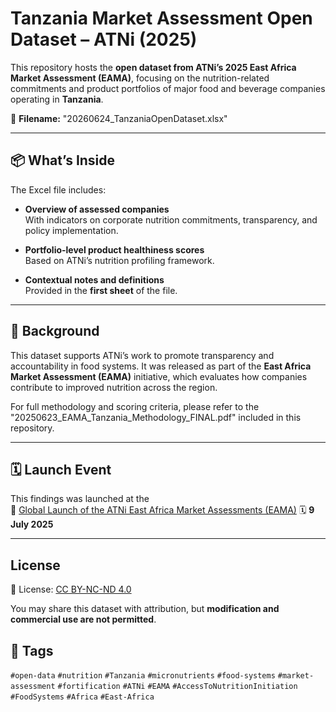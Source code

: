 # Tanzania Market Assessment Open Dataset – ATNi (2025)

This repository hosts the **open dataset from ATNi’s 2025 East Africa Market Assessment (EAMA)**, focusing on the nutrition-related commitments and product portfolios of major food and beverage companies operating in **Tanzania**.

📄 **Filename:** "20260624_TanzaniaOpenDataset.xlsx" 

---

## 📦 What’s Inside

The Excel file includes:

- **Overview of assessed companies**  
  With indicators on corporate nutrition commitments, transparency, and policy implementation.

- **Portfolio-level product healthiness scores**  
  Based on ATNi’s nutrition profiling framework.

- **Contextual notes and definitions**  
  Provided in the **first sheet** of the file.

---

## 🧭 Background

This dataset supports ATNi’s work to promote transparency and accountability in food systems. It was released as part of the **East Africa Market Assessment (EAMA)** initiative, which evaluates how companies contribute to improved nutrition across the region.

For full methodology and scoring criteria, please refer to the "20250623_EAMA_Tanzania_Methodology_FINAL.pdf" included in this repository.

---

## 🗓️ Launch Event

This findings was launched at the  
🎤 [Global Launch of the ATNi East Africa Market Assessments (EAMA)]([https://www.linkedin.com/feed/update/urn:li:activity:7206617594944505857/](https://www.linkedin.com/posts/atni-org_nutrition-foodsystems-sustainabledevelopment-activity-7341735029795905536-Al3L?utm_source=share&utm_medium=member_desktop&rcm=ACoAAC_SdMQBMsaoBvXA2GSlBAM0uGmUE0I8TKQ))  
🗓️ **9 July 2025**

---

## License

📜 License: [CC BY-NC-ND 4.0](https://creativecommons.org/licenses/by-nc-nd/4.0/)

You may share this dataset with attribution, but **modification and commercial use are not permitted**.


## 🔖 Tags

`#open-data` `#nutrition` `#Tanzania` `#micronutrients` `#food-systems` `#market-assessment` `#fortification` `#ATNi` `#EAMA` `#AccessToNutritionInitiation` `#FoodSystems` `#Africa` `#East-Africa`
